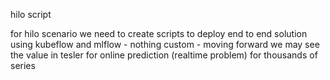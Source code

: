 hilo script

for hilo scenario we need to create scripts to deploy end to end solution using kubeflow and mlflow - nothing custom - moving forward we may see the value in tesler for online prediction (realtime problem) for thousands of series